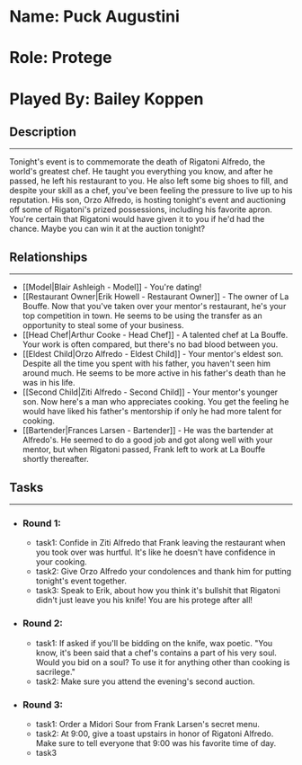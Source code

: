 # Name: Puck Augustini
# Role: Protege
# Played By: Bailey Koppen

## Description
---
Tonight's event is to commemorate the death of Rigatoni Alfredo, the world's greatest chef. He taught you everything you know, and after he passed, he left his restaurant to you. He also left some big shoes to fill, and despite your skill as a chef, you've been feeling the pressure to live up to his reputation. His son, Orzo Alfredo, is hosting tonight's event and auctioning off some of Rigatoni's prized possessions, including his favorite apron. You're certain that Rigatoni would have given it to you if he'd had the chance. Maybe you can win it at the auction tonight?

## Relationships
---
- [[Model|Blair Ashleigh - Model]]  - You're dating!
- [[Restaurant Owner|Erik Howell - Restaurant Owner]]  - The owner of La Bouffe. Now that you've taken over your mentor's restaurant, he's your top competition in town. He seems to be using the transfer as an opportunity to steal some of your business.
- [[Head Chef|Arthur Cooke - Head Chef]]  - A talented chef at La Bouffe. Your work is often compared, but there's no bad blood between you.
- [[Eldest Child|Orzo Alfredo - Eldest Child]]  - Your mentor's eldest son. Despite all the time you spent with his father, you haven't seen him around much. He seems to be more active in his father's death than he was in his life.
- [[Second Child|Ziti Alfredo - Second Child]]  - Your mentor's younger son. Now here's a man who appreciates cooking. You get the feeling he would have liked his father's mentorship if only he had more talent for cooking.
- [[Bartender|Frances Larsen - Bartender]]  - He was the bartender at Alfredo's. He seemed to do a good job and got along well with your mentor, but when Rigatoni passed, Frank left to work at La Bouffe shortly thereafter.

## Tasks
___
- ### Round 1: 
	- task1: Confide in Ziti Alfredo that Frank leaving the restaurant when you took over was hurtful. It's like he doesn't have confidence in your cooking.
	- task2: Give Orzo Alfredo your condolences and thank him for putting tonight's event together.
	- task3: Speak to Erik, about how you think it's bullshit that Rigatoni didn't just leave you his knife! You are his protege after all!
- ### Round 2:
	- task1: If asked if you'll be bidding on the knife, wax poetic. "You know, it's been said that a chef's contains a part of his very soul. Would you bid on a soul? To use it for anything other than cooking is sacrilege."
	- task2: Make sure you attend the evening's second auction.
- ### Round 3:
	- task1: Order a Midori Sour from Frank Larsen's secret menu.
	- task2: At 9:00, give a toast upstairs in honor of Rigatoni Alfredo. Make sure to tell everyone that 9:00 was his favorite time of day.
	- task3